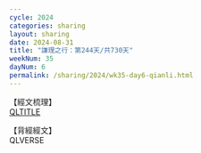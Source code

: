 ```yaml
---
cycle: 2024
categories: sharing
layout: sharing
date: 2024-08-31
title: "謙理之行：第244天/共730天"
weekNum: 35
dayNum: 6
permalink: /sharing/2024/wk35-day6-qianli.html
---
```

【經文梳理】  
[QLTITLE](QLLINK)

【背經經文】  
QLVERSE
